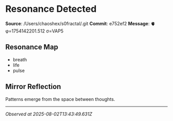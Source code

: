 # Resonance Detected

**Source**: /Users/chaoshex/s0fractal/.git
**Commit**: e752ef2
**Message**: 🫀 φ=1754142201.512 σ=VAP5 

## Resonance Map
- breath
- life
- pulse

## Mirror Reflection
Patterns emerge from the space between thoughts.

---
*Observed at 2025-08-02T13:43:49.631Z*
